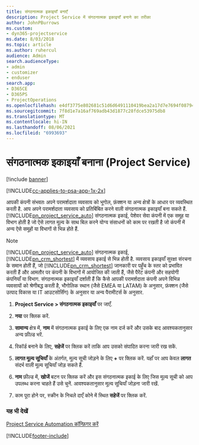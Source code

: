 ```yaml
---
title: संगठनात्मक इकाइयाँ बनाएँ
description: Project Service में संगठनात्मक इकाइयाँ बनाने का तरीका
author: JohnPBurrows
ms.custom:
- dyn365-projectservice
ms.date: 8/03/2018
ms.topic: article
ms.author: ruhercul
audience: Admin
search.audienceType:
- admin
- customizer
- enduser
search.app:
- D365CE
- D365PS
- ProjectOperations
ms.openlocfilehash: e4df3775e802681c51d6d6491110419bea2a17d7e7694f0879417800b5a6db37
ms.sourcegitcommit: 7f8d1e7a16af769adb43d1877c28fdce53975db8
ms.translationtype: MT
ms.contentlocale: hi-IN
ms.lasthandoff: 08/06/2021
ms.locfileid: "6993693"
---
```

# <a name="create-organizational-units-project-service"></a>संगठनात्मक इकाइयाँ बनाना (Project Service)

[!include [banner](../includes/psa-now-project-operations.md)]

[!INCLUDE[cc-applies-to-psa-app-1x-2x](../includes/cc-applies-to-psa-app-1x-2x.md)]

आपकी कंपनी संभवतः अपने परामर्शदाता व्यवसाय को भूगोल, फ़ंक्शन या अन्य क्षेत्रों के आधार पर व्यवस्थित करती है. आप अपने परामर्शदाता व्यवसाय को प्रतिबिंबित करने वाली संगठनात्मक इकाइयाँ बना सकते हैं. [!INCLUDE[pn_project_service_auto](../includes/pn-project-service-auto.md)] संगठनात्मक इकाई, पेशेवर सेवा कंपनी में एक समूह या विभाग होती है जो ऐसे लागत मूल्य के साथ बिल करने योग्य संसाधनों को काम पर रखती है जो कंपनी में अन्य ऐसे समूहों या विभागों से भिन्न होते हैं.  
  
> [!NOTE]
>  [!INCLUDE[pn_project_service_auto](../includes/pn-project-service-auto.md)]  संगठनात्मक इकाई, [!INCLUDE[pn_crm_shortest](../includes/pn-crm-shortest.md)] में व्यवसाय इकाई से भिन्न होती है. व्यवसाय इकाइयाँ सुरक्षा संरचना के समान होती हैं, जो [!INCLUDE[pn_crm_shortest](../includes/pn-crm-shortest.md)] जानकारी पर पहुँच के स्तर को प्रभावित करती हैं और आमतौर पर कंपनी के विभागों में आयोजित की जाती हैं, जैसे पैरेंट कंपनी और सहयोगी कंपनियाँ या विभाग. संगठनात्मक इकाइयाँ दर्शाती हैं कि कैसे आपकी परामर्शदाता कंपनी अपने विभिन्न व्यवसायों को श्रेणीबद्ध करती है, भौगोलिक स्थान (जैसे EMEA या LATAM) के अनुसार, फ़ंक्शन (जैसे उत्पाद विकास या IT आउटसोर्सिंग) के अनुसार या अन्य पैरामीटर्स के अनुसार.  
  
1.  **Project Service > संगठनात्मक इकाइयाँ** पर जाएँ.  
  
2.  **नया** पर क्लिक करें.  
  
3.  **सामान्य** क्षेत्र में, **नाम** में संगठनात्मक इकाई के लिए एक नाम दर्ज करें और उसके बाद आवश्यकतानुसार अन्य फ़ील्ड भरें.  
  
4.  रिकॉर्ड बनाने के लिए, **सहेजें** पर क्लिक करें ताकि आप उसको संपादित करना जारी रख सकें.  
  
5.  **लागत मूल्य सूचियाँ** के अंतर्गत, मूल्य सूची जोड़ने के लिए **+** पर क्लिक करें. यहाँ पर आप केवल **लागत** संदर्भ वाली मूल्य सूचियाँ जोड़ सकते हैं.  
  
6.  **नाम** फ़ील्ड में, **खोजें** बटन पर क्लिक करें और इस संगठनात्मक इकाई के लिए जिस मूल्य सूची को आप उपलब्ध करना चाहते हैं उसे चुनें. आवश्यकतानुसार मूल्य सूचियाँ जोड़ना जारी रखें.  
  
7.  काम पूरा होने पर, स्‍क्रीन के निचले दाएँ कोने में स्थित **सहेजें** पर क्लिक करें.  
  
### <a name="see-also"></a>यह भी देखें  
 [Project Service Automation कॉन्फ़िगर करें](../psa/configure.md)


[!INCLUDE[footer-include](../includes/footer-banner.md)]
